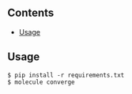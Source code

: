 ## Contents

- [Usage](#usage)

## Usage

    $ pip install -r requirements.txt
    $ molecule converge
